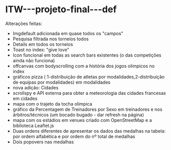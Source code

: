 # ITW---projeto-final---def

Alterações feitas:
- Imgdefault adicionada em quase todos os "campos"
- Pesquisa filtrada nos torneios todos
- Details em todos os torneios
- Toast no index: "give love"
- Icon funcional em todas as search bars existentes (o das competições ainda não funciona)
- offcanvas com bodyscrolling com a história dos jogos olimpicos no index
- gráficos pizza ( 1-distribuição de atletas por modalidades,2-distribuição de equipas por modalidades) em modalidades
- nova adição: Cidades
- scrollspy e API externa para obter a meteorologia das cidades francesas em cidades
- mapa com o trajeto da tocha olimpica
- gráfico da Percentagem de Treinadores por Sexo em treinadores e nos árbitros/técnicos (um bocado bugado - dar refresh na página)
- mapa com os estádios em venues criado com OpenStreetMap e a biblioteca Leaflet.js
- Duas ordens diferentes de apresentar os dados das medalhas na tabela: por ordem alfabética e por ordem do nº total de medalhas
- Dois popovers nas medalhas